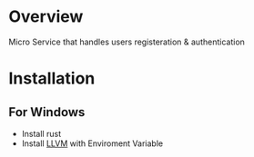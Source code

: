 # Overview
Micro Service that handles users registeration & authentication

# Installation
## For Windows
- Install rust
- Install [LLVM](https://github.com/llvm/llvm-project/releases/tag/llvmorg-15.0.6) with Enviroment Variable

